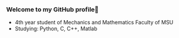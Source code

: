 ### Welcome to my GitHub profile👋

- 4th year student of Mechanics and Mathematics Faculty of MSU 
- Studying: Python, C, C++, Matlab
